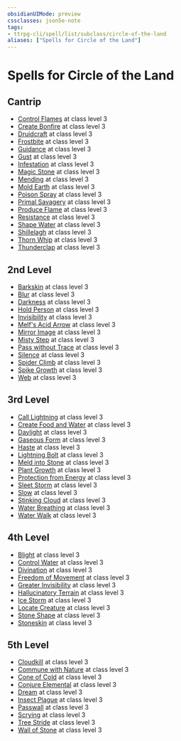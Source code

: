 ```yaml
---
obsidianUIMode: preview
cssclasses: json5e-note
tags:
- ttrpg-cli/spell/list/subclass/circle-of-the-land
aliases: ["Spells for Circle of the Land"]
---
```

# Spells for Circle of the Land

## Cantrip

- [Control Flames](control-flames-xge "XGE") at class level 3
- [Create Bonfire](create-bonfire-xge "XGE") at class level 3
- [Druidcraft](druidcraft "PHB") at class level 3
- [Frostbite](frostbite-xge "XGE") at class level 3
- [Guidance](guidance "PHB") at class level 3
- [Gust](gust-xge "XGE") at class level 3
- [Infestation](infestation-xge "XGE") at class level 3
- [Magic Stone](magic-stone-xge "XGE") at class level 3
- [Mending](mending "PHB") at class level 3
- [Mold Earth](mold-earth-xge "XGE") at class level 3
- [Poison Spray](poison-spray "PHB") at class level 3
- [Primal Savagery](primal-savagery-xge "XGE") at class level 3
- [Produce Flame](produce-flame "PHB") at class level 3
- [Resistance](resistance "PHB") at class level 3
- [Shape Water](shape-water-xge "XGE") at class level 3
- [Shillelagh](shillelagh "PHB") at class level 3
- [Thorn Whip](thorn-whip "PHB") at class level 3
- [Thunderclap](thunderclap-xge "XGE") at class level 3

## 2nd Level

- [Barkskin](barkskin "PHB") at class level 3
- [Blur](blur "PHB") at class level 3
- [Darkness](darkness "PHB") at class level 3
- [Hold Person](hold-person "PHB") at class level 3
- [Invisibility](invisibility "PHB") at class level 3
- [Melf's Acid Arrow](melfs-acid-arrow "PHB") at class level 3
- [Mirror Image](mirror-image "PHB") at class level 3
- [Misty Step](misty-step "PHB") at class level 3
- [Pass without Trace](pass-without-trace "PHB") at class level 3
- [Silence](silence "PHB") at class level 3
- [Spider Climb](spider-climb "PHB") at class level 3
- [Spike Growth](spike-growth "PHB") at class level 3
- [Web](web "PHB") at class level 3

## 3rd Level

- [Call Lightning](call-lightning "PHB") at class level 3
- [Create Food and Water](create-food-and-water "PHB") at class level 3
- [Daylight](daylight "PHB") at class level 3
- [Gaseous Form](gaseous-form "PHB") at class level 3
- [Haste](haste "PHB") at class level 3
- [Lightning Bolt](lightning-bolt "PHB") at class level 3
- [Meld into Stone](meld-into-stone "PHB") at class level 3
- [Plant Growth](plant-growth "PHB") at class level 3
- [Protection from Energy](protection-from-energy "PHB") at class level 3
- [Sleet Storm](sleet-storm "PHB") at class level 3
- [Slow](slow "PHB") at class level 3
- [Stinking Cloud](stinking-cloud "PHB") at class level 3
- [Water Breathing](water-breathing "PHB") at class level 3
- [Water Walk](water-walk "PHB") at class level 3

## 4th Level

- [Blight](blight "PHB") at class level 3
- [Control Water](control-water "PHB") at class level 3
- [Divination](divination "PHB") at class level 3
- [Freedom of Movement](freedom-of-movement "PHB") at class level 3
- [Greater Invisibility](greater-invisibility "PHB") at class level 3
- [Hallucinatory Terrain](hallucinatory-terrain "PHB") at class level 3
- [Ice Storm](ice-storm "PHB") at class level 3
- [Locate Creature](locate-creature "PHB") at class level 3
- [Stone Shape](stone-shape "PHB") at class level 3
- [Stoneskin](stoneskin "PHB") at class level 3

## 5th Level

- [Cloudkill](cloudkill "PHB") at class level 3
- [Commune with Nature](commune-with-nature "PHB") at class level 3
- [Cone of Cold](cone-of-cold "PHB") at class level 3
- [Conjure Elemental](conjure-elemental "PHB") at class level 3
- [Dream](dream "PHB") at class level 3
- [Insect Plague](insect-plague "PHB") at class level 3
- [Passwall](passwall "PHB") at class level 3
- [Scrying](scrying "PHB") at class level 3
- [Tree Stride](tree-stride "PHB") at class level 3
- [Wall of Stone](wall-of-stone "PHB") at class level 3